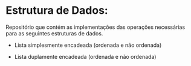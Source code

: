 # Estrutura de Dados:
Repositório que contém as implementações das operações necessárias para as seguintes estruturas de dados.

* Lista simplesmente encadeada (ordenada e não ordenada)

* Lista duplamente encadeada (ordenada e não ordenada)
